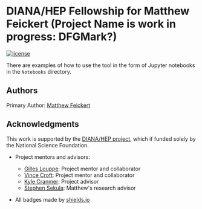 # DIANA/HEP Fellowship for Matthew Feickert (Project Name is work in progress: DFGMark?)

<!-- Temp link until in GitHub -->

 [![license](https://img.shields.io/github/license/matthewfeickert/HEP-ML-Resources.svg)]()

There are examples of how to use the tool in the form of Jupyter notebooks in the `Notebooks` directory.

## Authors

Primary Author: [Matthew Feickert](http://www.matthewfeickert.com/)

## Acknowledgments

This work is supported by the [DIANA/HEP project](http://diana-hep.org/), which if funded solely by the National Science Foundation.

- Project mentors and advisors:

  - [Gilles Louppe](https://glouppe.github.io/): Project mentor and collaborator
  - [Vince Croft](https://www.nikhef.nl/~vcroft/): Project mentor and collaborator
  - [Kyle Cranmer](http://physics.as.nyu.edu/object/kylecranmer.html): Project advisor
  - [Stephen Sekula](http://www.physics.smu.edu/sekula/): Matthew's research advisor

- All badges made by [shields.io](http://shields.io/)
